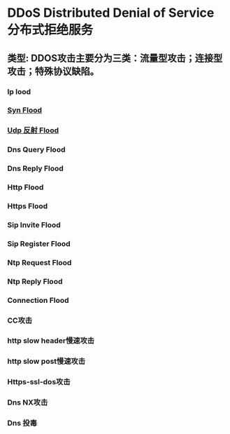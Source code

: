 # DDoS Distributed Denial of Service 分布式拒绝服务

## 类型: DDOS攻击主要分为三类：流量型攻击；连接型攻击；特殊协议缺陷。

### Ip lood
### [ Syn Flood ](synFlood.md)
### [ Udp 反射 Flood ]()
### Dns Query Flood
### Dns Reply Flood
### Http Flood
### Https Flood
### Sip Invite Flood
### Sip Register Flood
### Ntp Request Flood
### Ntp Reply Flood
### Connection Flood
### CC攻击
### http slow header慢速攻击
### http slow post慢速攻击
### Https-ssl-dos攻击
### Dns NX攻击
### Dns 投毒